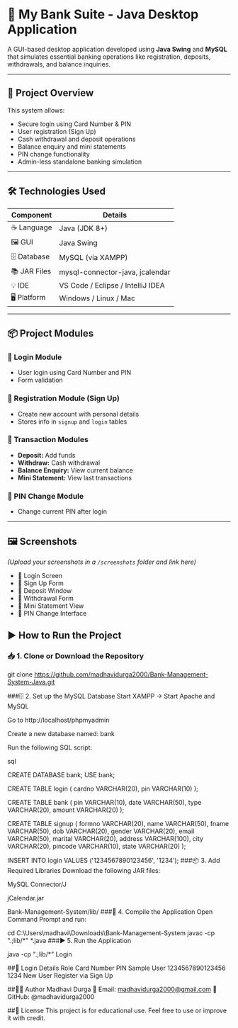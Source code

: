 # 🏦 My Bank Suite - Java Desktop Application

A GUI-based desktop application developed using **Java Swing** and **MySQL** that simulates essential banking operations like registration, deposits, withdrawals, and balance inquiries.

---

## 🚀 Project Overview

This system allows:

- Secure login using Card Number & PIN  
- User registration (Sign Up)  
- Cash withdrawal and deposit operations  
- Balance enquiry and mini statements  
- PIN change functionality  
- Admin-less standalone banking simulation  

---

## 🛠️ Technologies Used

| Component     | Details                             |
|---------------|-------------------------------------|
| ☕ Language     | Java (JDK 8+)                       |
| 🖼️ GUI         | Java Swing                          |
| 🗄️ Database    | MySQL (via XAMPP)                   |
| 📚 JAR Files   | mysql-connector-java, jcalendar     |
| 💡 IDE         | VS Code / Eclipse / IntelliJ IDEA   |
| 🖥️ Platform    | Windows / Linux / Mac               |

---

## 📦 Project Modules

### 🔐 Login Module
- User login using Card Number and PIN  
- Form validation  

### 📝 Registration Module (Sign Up)
- Create new account with personal details  
- Stores info in `signup` and `login` tables  

### 💸 Transaction Modules
- **Deposit:** Add funds  
- **Withdraw:** Cash withdrawal  
- **Balance Enquiry:** View current balance  
- **Mini Statement:** View last transactions  

### 🔁 PIN Change Module
- Change current PIN after login  

---

## 🖼️ Screenshots

*(Upload your screenshots in a `/screenshots` folder and link here)*

- 🔹 Login Screen  
- 🔹 Sign Up Form  
- 🔹 Deposit Window  
- 🔹 Withdrawal Form  
- 🔹 Mini Statement View  
- 🔹 PIN Change Interface  


## ▶️ How to Run the Project

### 📥 1. Clone or Download the Repository

git clone https://github.com/madhavidurga2000/Bank-Management-System-Java.git

###🗄️ 2. Set up the MySQL Database
Start XAMPP → Start Apache and MySQL

Go to http://localhost/phpmyadmin

Create a new database named: bank

Run the following SQL script:

sql

CREATE DATABASE bank;
USE bank;

CREATE TABLE login (
  cardno VARCHAR(20),
  pin VARCHAR(10)
);

CREATE TABLE bank (
  pin VARCHAR(10),
  date VARCHAR(50),
  type VARCHAR(20),
  amount VARCHAR(20)
);

CREATE TABLE signup (
  formno VARCHAR(20),
  name VARCHAR(50),
  fname VARCHAR(50),
  dob VARCHAR(20),
  gender VARCHAR(20),
  email VARCHAR(50),
  marital VARCHAR(20),
  address VARCHAR(100),
  city VARCHAR(20),
  pincode VARCHAR(10),
  state VARCHAR(20)
);

INSERT INTO login VALUES ('1234567890123456', '1234');
###📦 3. Add Required Libraries
Download the following JAR files:

MySQL Connector/J

jCalendar.jar

Bank-Management-System/lib/
###🧪 4. Compile the Application
Open Command Prompt and run:


cd C:\Users\madhavi\Downloads\Bank-Management-System
javac -cp ".;lib/*" *.java
###▶️ 5. Run the Application

java -cp ".;lib/*" Login

##🔑 Login Details
Role	Card Number	PIN
Sample User	1234567890123456	1234
New User	Register via Sign Up	

##👩‍💻 Author
Madhavi Durga
📧 Email: madhavidurga2000@gmail.com
🔗 GitHub: @madhavidurga2000

##📄 License
This project is for educational use. Feel free to use or improve it with credit.
